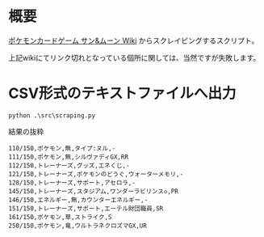 # 概要

[ポケモンカードゲーム サン&ムーン Wiki](https://wiki.xn--rckteqa2e.com/wiki/%E3%83%9D%E3%82%B1%E3%83%A2%E3%83%B3%E3%82%AB%E3%83%BC%E3%83%89%E3%82%B2%E3%83%BC%E3%83%A0_%E3%82%B5%E3%83%B3%26%E3%83%A0%E3%83%BC%E3%83%B3) からスクレイピングするスクリプト。

上記wikiにてリンク切れとなっている個所に関しては、当然ですが失敗します。

# CSV形式のテキストファイルへ出力

```
python .\src\scraping.py
```

結果の抜粋

```
110/150,ポケモン,無,タイプ:ヌル,-
111/150,ポケモン,無,シルヴァディGX,RR
112/150,トレーナーズ,グッズ,エネくじ,-
121/150,トレーナーズ,ポケモンのどうぐ,ウォーターメモリ,-
128/150,トレーナーズ,サポート,アセロラ,-
145/150,トレーナーズ,スタジアム,ワンダーラビリンス◇,PR
146/150,エネルギー,無,カウンターエネルギー,-
151/150,トレーナーズ,サポート,エーテル財団職員,SR
161/150,ポケモン,草,ストライク,S
250/150,ポケモン,竜,ウルトラネクロズマGX,UR
```